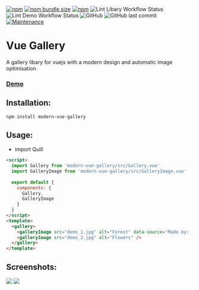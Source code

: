 [![npm](https://img.shields.io/npm/v/modern-vue-gallery?style=flat-square)](https://www.npmjs.com/package/modern-vue-gallery)
[![npm bundle size](https://img.shields.io/bundlephobia/min/modern-vue-gallery?style=flat-square)](https://www.npmjs.com/package/modern-vue-gallery)
[![npm](https://img.shields.io/npm/dt/modern-vue-gallery?style=flat-square)](https://www.npmjs.com/package/modern-vue-gallery)
![Lint Libary Workflow Status](https://img.shields.io/github/workflow/status/JonathanTreffler/modern-vue-gallery/Lint%20Libary?label=Libary%20Lint&style=flat-square)
![Lint Demo Workflow Status](https://img.shields.io/github/workflow/status/JonathanTreffler/modern-vue-gallery/Lint%20Demo?label=Demo%20Lint&style=flat-square)
![GitHub](https://img.shields.io/github/license/JonathanTreffler/modern-vue-gallery?style=flat-square)
![GitHub last commit](https://img.shields.io/github/last-commit/JonathanTreffler/modern-vue-gallery?style=flat-square)
[![Maintenance](https://img.shields.io/maintenance/yes/2020?style=flat-square)](https://github.com/JonathanTreffler/modern-vue-gallery/commits/)

# Vue Gallery

A gallery libary for vuejs with a modern design and automatic image optimisation

### [Demo](https://jonathan-treffler.de/modern-vue-gallery/)

## Installation:
```bash
npm install modern-vue-gallery
```

## Usage:
- import Quill
```html
<script>
  import Gallery from 'modern-vue-gallery/src/Gallery.vue'
  import GalleryImage from 'modern-vue-gallery/src/GalleryImage.vue'
  
  export default {
    components: {
      Gallery,
      GalleryImage
    }
  }
</script>
<template>
  <gallery>
    <galleryImage src="demo_1.jpg" alt="Forest" data-source="Made by: ___" />
    <galleryImage src="demo_2.jpg" alt="Flowers" />
  </gallery>
</template>
```

## Screenshots:
<img src="https://raw.githubusercontent.com/JonathanTreffler/modern-vue-gallery/master/img/1.png">
<img src="https://raw.githubusercontent.com/JonathanTreffler/modern-vue-gallery/master/img/2.png">
